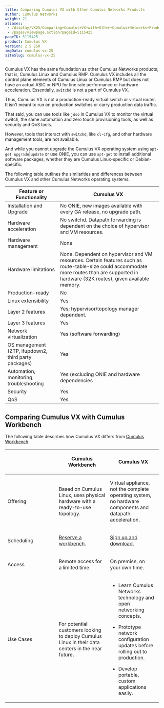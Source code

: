 ```yaml
---
title: Comparing Cumulus VX with Other Cumulus Networks Products
author: Cumulus Networks
weight: 21
aliases:
 - /display/VX25/Comparing+Cumulus+VX+with+Other+Cumulus+Networks+Products
 - /pages/viewpage.action?pageId=5115425
pageID: 5115425
product: Cumulus VX
version: 2.5 ESR
imgData: cumulus-vx-25
siteSlug: cumulus-vx-25
---
```

Cumulus VX has the same foundation as other Cumulus Networks products;
that is, Cumulus Linux and Cumulus RMP. Cumulus VX includes all the
control plane elements of Cumulus Linux or Cumulus RMP but does not have
an actual ASIC or NPU for line rate performance or hardware
acceleration. Essentially, `switchd` is not a part of Cumulus VX.

Thus, Cumulus VX is not a production-ready virtual switch or virtual
router. It isn't meant to run on production switches or carry production
data traffic.

That said, you can use tools like `jdoo` in Cumulus VX to monitor the
virtual switch, the same automation and zero touch provisioning tools,
as well as security and QoS tools.

However, tools that interact with `switchd`, like `cl-cfg`, and other
hardware management tools, are not available.

And while you cannot upgrade the Cumulus VX operating system using
`apt-get upgrade`|`update` or use ONIE, you can use `apt-get` to install
additional software packages, whether they are Cumulus Linux-specific or
Debian-specific.

The following table outlines the similarities and differences between
Cumulus VX and other Cumulus Networks operating systems.

| Feature or Functionality | Cumulus VX |
| ------------------------ | ---------- |
| Installation and Upgrade                             | No ONIE, new images available with every GA release, no upgrade path.                         |
| Hardware acceleration                                | No switchd. Datapath forwarding is dependent on the choice of hypervisor and VM resources.    |
| Hardware management | None  |
| Hardware limitations      | None. Dependent on hypervisor and VM resources. Certain features such as route-table-size could accommodate more routes than are supported in hardware (32K routes), given available memory. |
| Production-ready          | No  |
| Linux extensibility            | Yes  |
| Layer 2 features                     | Yes; hypervisor/topology manager dependent.  |
| Layer 3 features                                     | Yes                         |
| Network virtualization                               | Yes (software forwarding)   |
| OS management (ZTP, ifupdown2, third party packages) | Yes                         |
| Automation, monitoring, troubleshooting     | Yes (excluding ONIE and hardware dependencies |
| Security                                             | Yes |
| QoS                                                  | Yes |

## Comparing Cumulus VX with Cumulus Workbench

The following table describes how Cumulus VX differs from 
[Cumulus Workbench](http://cumulusnetworks.com/cumulus-workbench/).

<table>
<colgroup>
<col style="width: 33%" />
<col style="width: 33%" />
<col style="width: 33%" />
</colgroup>
<thead>
<tr class="header">
<th><p> </p></th>
<th><p>Cumulus Workbench</p></th>
<th><p>Cumulus VX</p></th>
</tr>
</thead>
<tbody>
<tr class="odd">
<td><p>Offering</p></td>
<td><p>Based on Cumulus Linux, uses physical hardware with a ready-to-use topology.</p></td>
<td><p>Virtual appliance, not the complete operating system, no hardware components and datapath acceleration.</p></td>
</tr>
<tr class="even">
<td><p>Scheduling</p></td>
<td><p><a href="http://cumulusnetworks.com/get-started/test-drive-open-networking-in-our-remote-lab/" class="external-link">Reserve a workbench</a>.</p></td>
<td><p><a href="https://cumulusnetworks.com/cumulus-vx/" class="external-link">Sign up and download</a>.</p></td>
</tr>
<tr class="odd">
<td><p>Access</p></td>
<td><p>Remote access for a limited time.</p></td>
<td><p>On premise, on your own time.</p></td>
</tr>
<tr class="even">
<td><p>Use Cases</p></td>
<td><p>For potential customers looking to deploy Cumulus Linux in their data centers in the near future.</p></td>
<td><ul>
<li><p>Learn Cumulus Networks technology and open networking concepts.</p></li>
<li><p>Prototype network configuration updates before rolling out to production.</p></li>
<li><p>Develop portable, custom applications easily.</p></li>
</ul></td>
</tr>
</tbody>
</table>
